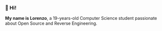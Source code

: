### 👋 Hi!
**My name is Lorenzo**, a 19-years-old Computer Science student passionate about Open Source and Reverse Engineering.
